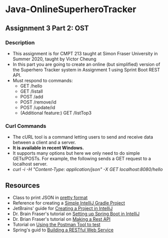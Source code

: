 # Java-OnlineSuperheroTracker

## Assignment 3 Part 2: OST
### Description
- This assignment is for CMPT 213 taught at Simon Fraser University in Summer 2020, taught by Victor Cheung
- In this part you are going to create an online (but simplified) version of the Superhero Tracker system in Assignment 1 using Sprint Boot REST API.
- Must respond to commands:
  - GET /hello
  - GET /listall
  - POST /add
  - POST /remove/id
  - POST /update/id
  - (Additional feature:) GET /listTop3
    
### Curl Commands 
- The cURL tool is a command letting users to send and receive data between a client and a server. 
- **It is available in recent Windows.** 
- It supports many options but here we only need to do simple GETs/POSTs. For example, the following sends a GET request to a localhost server.
- *curl -i -H "Content-Type: application/json" -X GET localhost:8080/hello*

## Resources
- Class to print JSON in [pretty format](https://github.com/drbfraser/SpringBootIntro/blob/master/src/main/java/ca/pledgetovote/controllers/MakeSpringPrettyPrintJSON.java)
- Reference for creating a [Simple IntelliJ Gradle Project](https://stackoverflow.com/questions/49710330/src-folder-not-created-when-creating-simple-intellij-java-gradle-project)
- JetBrains' guide for [Creating a Project in IntelliJ](https://www.jetbrains.com/help/idea/gradle.html)
- Dr. Brain Fraser's tutorial on [Setting up Spring Boot in IntelliJ](https://www.youtube.com/watch?v=he63dwZdhOM)
- Dr. Brian Fraser's tutorial on [Making a Rest API](https://www.youtube.com/watch?v=rXBsnNCH59o)
- Tutorial on [Using the Postman Tool to test](https://www.youtube.com/watch?v=-HTV4NTKo7I)
- Spring's guid to [Building a RESTful Web Service](https://spring.io/guides/gs/rest-service/)